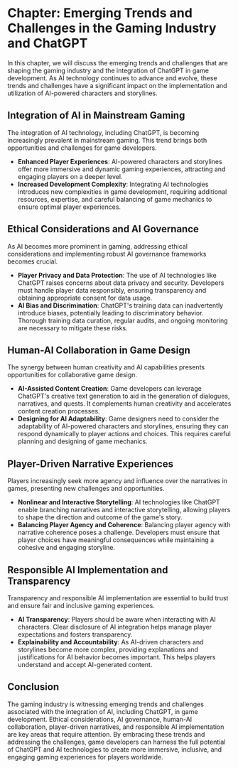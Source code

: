 Chapter: Emerging Trends and Challenges in the Gaming Industry and ChatGPT
==========================================================================

In this chapter, we will discuss the emerging trends and challenges that are shaping the gaming industry and the integration of ChatGPT in game development. As AI technology continues to advance and evolve, these trends and challenges have a significant impact on the implementation and utilization of AI-powered characters and storylines.

Integration of AI in Mainstream Gaming
--------------------------------------

The integration of AI technology, including ChatGPT, is becoming increasingly prevalent in mainstream gaming. This trend brings both opportunities and challenges for game developers.

* **Enhanced Player Experiences**: AI-powered characters and storylines offer more immersive and dynamic gaming experiences, attracting and engaging players on a deeper level.
* **Increased Development Complexity**: Integrating AI technologies introduces new complexities in game development, requiring additional resources, expertise, and careful balancing of game mechanics to ensure optimal player experiences.

Ethical Considerations and AI Governance
----------------------------------------

As AI becomes more prominent in gaming, addressing ethical considerations and implementing robust AI governance frameworks becomes crucial.

* **Player Privacy and Data Protection**: The use of AI technologies like ChatGPT raises concerns about data privacy and security. Developers must handle player data responsibly, ensuring transparency and obtaining appropriate consent for data usage.
* **AI Bias and Discrimination**: ChatGPT's training data can inadvertently introduce biases, potentially leading to discriminatory behavior. Thorough training data curation, regular audits, and ongoing monitoring are necessary to mitigate these risks.

Human-AI Collaboration in Game Design
-------------------------------------

The synergy between human creativity and AI capabilities presents opportunities for collaborative game design.

* **AI-Assisted Content Creation**: Game developers can leverage ChatGPT's creative text generation to aid in the generation of dialogues, narratives, and quests. It complements human creativity and accelerates content creation processes.
* **Designing for AI Adaptability**: Game designers need to consider the adaptability of AI-powered characters and storylines, ensuring they can respond dynamically to player actions and choices. This requires careful planning and designing of game mechanics.

Player-Driven Narrative Experiences
-----------------------------------

Players increasingly seek more agency and influence over the narratives in games, presenting new challenges and opportunities.

* **Nonlinear and Interactive Storytelling**: AI technologies like ChatGPT enable branching narratives and interactive storytelling, allowing players to shape the direction and outcome of the game's story.
* **Balancing Player Agency and Coherence**: Balancing player agency with narrative coherence poses a challenge. Developers must ensure that player choices have meaningful consequences while maintaining a cohesive and engaging storyline.

Responsible AI Implementation and Transparency
----------------------------------------------

Transparency and responsible AI implementation are essential to build trust and ensure fair and inclusive gaming experiences.

* **AI Transparency**: Players should be aware when interacting with AI characters. Clear disclosure of AI integration helps manage player expectations and fosters transparency.
* **Explainability and Accountability**: As AI-driven characters and storylines become more complex, providing explanations and justifications for AI behavior becomes important. This helps players understand and accept AI-generated content.

Conclusion
----------

The gaming industry is witnessing emerging trends and challenges associated with the integration of AI, including ChatGPT, in game development. Ethical considerations, AI governance, human-AI collaboration, player-driven narratives, and responsible AI implementation are key areas that require attention. By embracing these trends and addressing the challenges, game developers can harness the full potential of ChatGPT and AI technologies to create more immersive, inclusive, and engaging gaming experiences for players worldwide.
